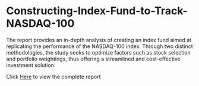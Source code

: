 # Constructing-Index-Fund-to-Track-NASDAQ-100
The report provides an in-depth analysis of creating an index fund aimed at replicating the performance of the NASDAQ-100 index. Through two distinct methodologies, the study seeks to optimize factors such as stock selection and portfolio weightings, thus offering a streamlined and cost-effective investment solution.

Click [Here]() to view the complete report 
